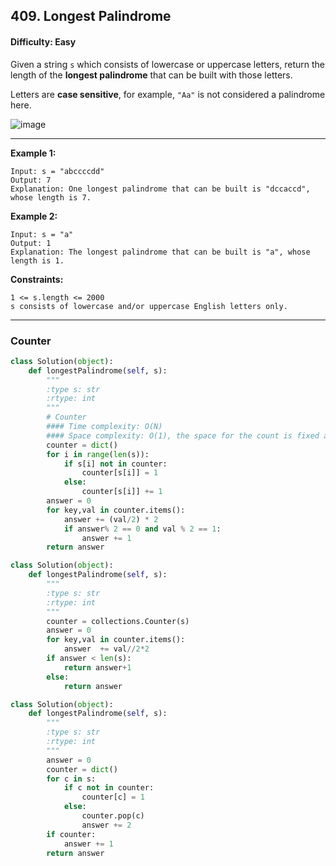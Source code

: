 ## 409. Longest Palindrome

#### Difficulty: Easy

Given a string ```s``` which consists of lowercase or uppercase letters, return the length of the __longest palindrome__ that can be built with those letters.

Letters are __case sensitive__, for example, ```"Aa"``` is not considered a palindrome here.

![image](https://user-images.githubusercontent.com/35042430/205679475-696965d7-f7cc-4219-9256-22aac372404b.png)

---

__Example 1:__
```
Input: s = "abccccdd"
Output: 7
Explanation: One longest palindrome that can be built is "dccaccd", whose length is 7.
```

__Example 2:__
```
Input: s = "a"
Output: 1
Explanation: The longest palindrome that can be built is "a", whose length is 1.
```

__Constraints:__
```
1 <= s.length <= 2000
s consists of lowercase and/or uppercase English letters only.
```

---

### Counter

```Python
class Solution(object):
    def longestPalindrome(self, s):
        """
        :type s: str
        :rtype: int
        """
        # Counter 
        #### Time complexity: O(N)
        #### Space complexity: O(1), the space for the count is fixed as the number of alphabet is 26
        counter = dict()
        for i in range(len(s)):
            if s[i] not in counter:
                counter[s[i]] = 1
            else:
                counter[s[i]] += 1
        answer = 0
        for key,val in counter.items():
            answer += (val/2) * 2
            if answer% 2 == 0 and val % 2 == 1:
                answer += 1
        return answer
```

```Python
class Solution(object):
    def longestPalindrome(self, s):
        """
        :type s: str
        :rtype: int
        """
        counter = collections.Counter(s)
        answer = 0
        for key,val in counter.items():
            answer  += val//2*2
        if answer < len(s):
            return answer+1
        else:
            return answer
```

```Python
class Solution(object):
    def longestPalindrome(self, s):
        """
        :type s: str
        :rtype: int
        """
        answer = 0
        counter = dict()
        for c in s:
            if c not in counter:
                counter[c] = 1
            else:
                counter.pop(c)
                answer += 2
        if counter:
            answer += 1
        return answer
```
